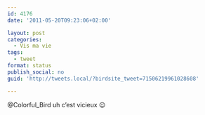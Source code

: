 ```yaml
---
id: 4176
date: '2011-05-20T09:23:06+02:00'

layout: post
categories:
  - Vis ma vie
tags:
  - tweet
format: status
publish_social: no
guid: 'http://tweets.local/?birdsite_tweet=71506219961028608'

---
```


@Colorful\_Bird uh c’est vicieux 😉